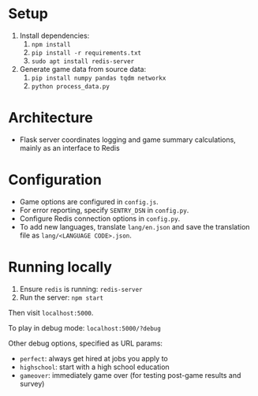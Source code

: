# Setup

1. Install dependencies:
    1. `npm install`
    2. `pip install -r requirements.txt`
    3. `sudo apt install redis-server`
2. Generate game data from source data:
    1. `pip install numpy pandas tqdm networkx`
    2. `python process_data.py`

# Architecture

- Flask server coordinates logging and game summary calculations, mainly as an interface to Redis

# Configuration

- Game options are configured in `config.js`.
- For error reporting, specify `SENTRY_DSN` in `config.py`.
- Configure Redis connection options in `config.py`.
- To add new languages, translate `lang/en.json` and save the translation file as `lang/<LANGUAGE CODE>.json`.

# Running locally

1. Ensure `redis` is running: `redis-server`
2. Run the server: `npm start`

Then visit `localhost:5000`.

To play in debug mode: `localhost:5000/?debug`

Other debug options, specified as URL params:

- `perfect`: always get hired at jobs you apply to
- `highschool`: start with a high school education
- `gameover`: immediately game over (for testing post-game results and survey)
